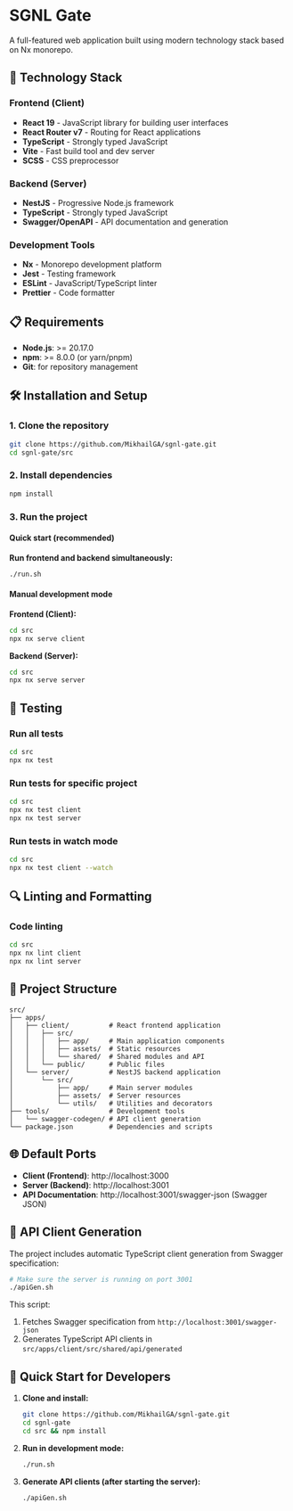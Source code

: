 # SGNL Gate

A full-featured web application built using modern technology stack based on Nx monorepo.

## 🚀 Technology Stack

### Frontend (Client)
- **React 19** - JavaScript library for building user interfaces
- **React Router v7** - Routing for React applications
- **TypeScript** - Strongly typed JavaScript
- **Vite** - Fast build tool and dev server
- **SCSS** - CSS preprocessor

### Backend (Server)
- **NestJS** - Progressive Node.js framework
- **TypeScript** - Strongly typed JavaScript
- **Swagger/OpenAPI** - API documentation and generation

### Development Tools
- **Nx** - Monorepo development platform
- **Jest** - Testing framework
- **ESLint** - JavaScript/TypeScript linter
- **Prettier** - Code formatter

## 📋 Requirements

- **Node.js**: >= 20.17.0
- **npm**: >= 8.0.0 (or yarn/pnpm)
- **Git**: for repository management

## 🛠 Installation and Setup

### 1. Clone the repository
```bash
git clone https://github.com/MikhailGA/sgnl-gate.git
cd sgnl-gate/src
```

### 2. Install dependencies
```bash
npm install
```

### 3. Run the project

#### Quick start (recommended)

**Run frontend and backend simultaneously:**
```bash
./run.sh
```

#### Manual development mode

**Frontend (Client):**
```bash
cd src
npx nx serve client
```

**Backend (Server):**
```bash
cd src
npx nx serve server
```

## 🧪 Testing

### Run all tests
```bash
cd src
npx nx test
```

### Run tests for specific project
```bash
cd src
npx nx test client
npx nx test server
```

### Run tests in watch mode
```bash
cd src
npx nx test client --watch
```

## 🔍 Linting and Formatting

### Code linting
```bash
cd src
npx nx lint client
npx nx lint server
```
## 📁 Project Structure

```
src/
├── apps/
│   ├── client/          # React frontend application
│   │   ├── src/
│   │   │   ├── app/     # Main application components
│   │   │   ├── assets/  # Static resources
│   │   │   └── shared/  # Shared modules and API
│   │   └── public/      # Public files
│   └── server/          # NestJS backend application
│       └── src/
│           ├── app/     # Main server modules
│           ├── assets/  # Server resources
│           └── utils/   # Utilities and decorators
├── tools/               # Development tools
│   └── swagger-codegen/ # API client generation
└── package.json         # Dependencies and scripts
```

## 🌐 Default Ports

- **Client (Frontend)**: http://localhost:3000
- **Server (Backend)**: http://localhost:3001
- **API Documentation**: http://localhost:3001/swagger-json (Swagger JSON)

## 🔧 API Client Generation

The project includes automatic TypeScript client generation from Swagger specification:

```bash
# Make sure the server is running on port 3001
./apiGen.sh
```

This script:
1. Fetches Swagger specification from `http://localhost:3001/swagger-json`
2. Generates TypeScript API clients in `src/apps/client/src/shared/api/generated`

## 🚀 Quick Start for Developers

1. **Clone and install:**
   ```bash
   git clone https://github.com/MikhailGA/sgnl-gate.git
   cd sgnl-gate
   cd src && npm install
   ```

2. **Run in development mode:**
   ```bash
   ./run.sh
   ```

3. **Generate API clients (after starting the server):**
   ```bash
   ./apiGen.sh
   ```
